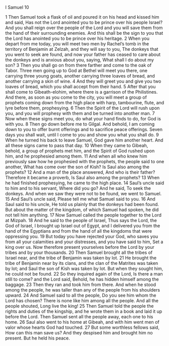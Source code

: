 I Samuel 10

1	Then Samuel took a flask of oil and poured it on his head and kissed him and said, Has not the Lord anointed you to be prince over his people Israel? And you shall reign over the people of the Lord and you will save them from the hand of their surrounding enemies. And this shall be the sign to you that the Lord has anointed you to be prince over his heritage.
2	When you depart from me today, you will meet two men by Rachel’s tomb in the territory of Benjamin at Zelzah, and they will say to you, The donkeys that you went to seek are found, and now your father has ceased to care about the donkeys and is anxious about you, saying, What shall I do about my son?
3	Then you shall go on from there farther and come to the oak of Tabor. Three men going up to God at Bethel will meet you there, one carrying three young goats, another carrying three loaves of bread, and another carrying a skin of wine.
4	And they will greet you and give you two loaves of bread, which you shall accept from their hand.
5	After that you shall come to Gibeath-elohim, where there is a garrison of the Philistines. And there, as soon as you come to the city, you will meet a group of prophets coming down from the high place with harp, tambourine, flute, and lyre before them, prophesying.
6	Then the Spirit of the Lord will rush upon you, and you will prophesy with them and be turned into another man.
7	Now when these signs meet you, do what your hand finds to do, for God is with you.
8	Then go down before me to Gilgal. And behold, I am coming down to you to offer burnt offerings and to sacrifice peace offerings. Seven days you shall wait, until I come to you and show you what you shall do.
9	When he turned his back to leave Samuel, God gave him another heart. And all these signs came to pass that day.
10	When they came to Gibeah, behold, a group of prophets met him, and the Spirit of God rushed upon him, and he prophesied among them.
11	And when all who knew him previously saw how he prophesied with the prophets, the people said to one another, What has come over the son of Kish? Is Saul also among the prophets?
12	And a man of the place answered, And who is their father? Therefore it became a proverb, Is Saul also among the prophets?
13	When he had finished prophesying, he came to the high place.
14	Saul’s uncle said to him and to his servant, Where did you go? And he said, To seek the donkeys. And when we saw they were not to be found, we went to Samuel.
15	And Saul’s uncle said, Please tell me what Samuel said to you.
16	And Saul said to his uncle, He told us plainly that the donkeys had been found. But about the matter of the kingdom, of which Samuel had spoken, he did not tell him anything.
17	Now Samuel called the people together to the Lord at Mizpah.
18	And he said to the people of Israel, Thus says the Lord, the God of Israel, I brought up Israel out of Egypt, and I delivered you from the hand of the Egyptians and from the hand of all the kingdoms that were oppressing you.
19	But today you have rejected your God, who saves you from all your calamities and your distresses, and you have said to him, Set a king over us. Now therefore present yourselves before the Lord by your tribes and by your thousands.
20	Then Samuel brought all the tribes of Israel near, and the tribe of Benjamin was taken by lot.
21	He brought the tribe of Benjamin near by its clans, and the clan of the Matrites was taken by lot; and Saul the son of Kish was taken by lot. But when they sought him, he could not be found.
22	So they inquired again of the Lord, Is there a man still to come? and the Lord said, Behold, he has hidden himself among the baggage.
23	Then they ran and took him from there. And when he stood among the people, he was taller than any of the people from his shoulders upward.
24	And Samuel said to all the people, Do you see him whom the Lord has chosen? There is none like him among all the people. And all the people shouted, Long live the king!
25	Then Samuel told the people the rights and duties of the kingship, and he wrote them in a book and laid it up before the Lord. Then Samuel sent all the people away, each one to his home.
26	Saul also went to his home at Gibeah, and with him went men of valor whose hearts God had touched.
27	But some worthless fellows said, How can this man save us? And they despised him and brought him no present. But he held his peace.

